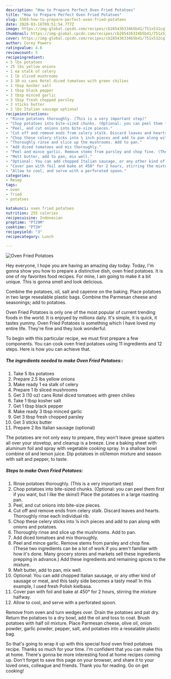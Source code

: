 ```yaml
---
description: "How to Prepare Perfect Oven Fried Potatoes"
title: "How to Prepare Perfect Oven Fried Potatoes"
slug: 5569-how-to-prepare-perfect-oven-fried-potatoes
date: 2020-03-16T09:51:54.777Z
image: https://img-global.cpcdn.com/recipes/cb285436334b5b41/751x532cq70/oven-fried-potatoes-recipe-main-photo.jpg
thumbnail: https://img-global.cpcdn.com/recipes/cb285436334b5b41/751x532cq70/oven-fried-potatoes-recipe-main-photo.jpg
cover: https://img-global.cpcdn.com/recipes/cb285436334b5b41/751x532cq70/oven-fried-potatoes-recipe-main-photo.jpg
author: Corey Powers
ratingvalue: 4.6
reviewcount: 5
recipeingredient:
- 5 lbs potatoes
- 25 lbs yellow onions
- 1 ea stalk of celery
- 1 lb sliced mushrooms
- 3 10 oz cans Rotel diced tomatoes with green chilies
- 1 tbsp kosher salt
- 1 tbsp black pepper
- 3 tbsp minced garlic
- 3 tbsp fresh chopped parsley
- 3 sticks butter
- 2 lbs Italian sausage optional
recipeinstructions:
- "Rinse potatoes thoroughly. (This is a very important step)"
- "Chop potatoes into bite-sized chunks. (Optional: you can peel them first if you want, but I like the skins!) Place the potatoes in a large roasting pan."
- "Peel, and cut onions into bite-size pieces."
- "Cut off and remove ends from celery stalk. Discard leaves and hearts. Thoroughly rinse each individual rib."
- "Chop these celery sticks into ¼ inch pieces and add to pan along with onions and potatoes."
- "Thoroughly rinse and slice up the mushrooms. Add to pan."
- "Add diced tomatoes and mix thoroughly."
- "Peel and mince garlic. Remove stems from parsley and chop fine. (These two ingredients can be a lot of work if you aren&#39;t familiar with how it&#39;s done. Many grocery stores and markets sell these ingredients prepping in advance.) Add these ingredients and remaining spices to the mixture."
- "Melt butter, add to pan, mix well."
- "Optional: You can add chopped Italian sausage, or any other kind of sausage or meat, and this tasty side becomes a tasty meal! In this example, I used fresh Polish kielbasa."
- "Cover pan with foil and bake at 450° for 2 hours, stirring the mixture halfway."
- "Allow to cool, and serve with a perforated spoon."
categories:
- Resep
tags:
- oven
- fried
- potatoes

katakunci: oven fried potatoes
nutrition: 255 calories
recipecuisine: Indonesian
preptime: "PT29M"
cooktime: "PT2H"
recipeyield: "3"
recipecategory: Lunch

---
```



![Oven Fried Potatoes](https://img-global.cpcdn.com/recipes/cb285436334b5b41/751x532cq70/oven-fried-potatoes-recipe-main-photo.jpg)

Hey everyone, I hope you are having an amazing day today. Today, I'm gonna show you how to prepare a distinctive dish, oven fried potatoes. It is one of my favorites food recipes. For mine, I am going to make it a bit unique. This is gonna smell and look delicious.

Combine the potatoes, oil, salt and cayenne on the baking. Place potatoes in two large resealable plastic bags. Combine the Parmesan cheese and seasonings; add to potatoes.

Oven Fried Potatoes is only one of the most popular of current trending foods in the world. It is enjoyed by millions daily. It's simple, it is quick, it tastes yummy. Oven Fried Potatoes is something which I have loved my entire life. They're fine and they look wonderful.


To begin with this particular recipe, we must first prepare a few components. You can cook oven fried potatoes using 11 ingredients and 12 steps. Here is how you can achieve that.

##### The ingredients needed to make Oven Fried Potatoes::

1. Take 5 lbs potatoes
1. Prepare 2.5 lbs yellow onions
1. Make ready 1 ea stalk of celery
1. Prepare 1 lb sliced mushrooms
1. Get 3 (10 oz) cans Rotel diced tomatoes with green chilies
1. Take 1 tbsp kosher salt
1. Get 1 tbsp black pepper
1. Make ready 3 tbsp minced garlic
1. Get 3 tbsp fresh chopped parsley
1. Get 3 sticks butter
1. Prepare 2 lbs Italian sausage (optional)


The potatoes are not only easy to prepare, they won&#39;t leave grease spatters all over your stovetop, and cleanup is a breeze. Line a baking sheet with aluminum foil and spray with vegetable cooking spray. In a shallow bowl combine oil and lemon juice. Dip potatoes in oil/lemon mixture and season with salt and pepper, to taste. 

##### Steps to make Oven Fried Potatoes:

1. Rinse potatoes thoroughly. (This is a very important step)
1. Chop potatoes into bite-sized chunks. (Optional: you can peel them first if you want, but I like the skins!) Place the potatoes in a large roasting pan.
1. Peel, and cut onions into bite-size pieces.
1. Cut off and remove ends from celery stalk. Discard leaves and hearts. Thoroughly rinse each individual rib.
1. Chop these celery sticks into ¼ inch pieces and add to pan along with onions and potatoes.
1. Thoroughly rinse and slice up the mushrooms. Add to pan.
1. Add diced tomatoes and mix thoroughly.
1. Peel and mince garlic. Remove stems from parsley and chop fine. (These two ingredients can be a lot of work if you aren&#39;t familiar with how it&#39;s done. Many grocery stores and markets sell these ingredients prepping in advance.) Add these ingredients and remaining spices to the mixture.
1. Melt butter, add to pan, mix well.
1. Optional: You can add chopped Italian sausage, or any other kind of sausage or meat, and this tasty side becomes a tasty meal! In this example, I used fresh Polish kielbasa.
1. Cover pan with foil and bake at 450° for 2 hours, stirring the mixture halfway.
1. Allow to cool, and serve with a perforated spoon.


Remove from oven and turn wedges over. Drain the potatoes and pat dry. Return the potatoes to a dry bowl, add the oil and toss to coat. Brush potatoes with half oil mixture. Place Parmesan cheese, olive oil, onion powder, garlic powder, pepper, salt, and potatoes into a resealable plastic bag. 

So that's going to wrap it up with this special food oven fried potatoes recipe. Thanks so much for your time. I'm confident that you can make this at home. There's gonna be more interesting food at home recipes coming up. Don't forget to save this page on your browser, and share it to your loved ones, colleague and friends. Thank you for reading. Go on get cooking!
